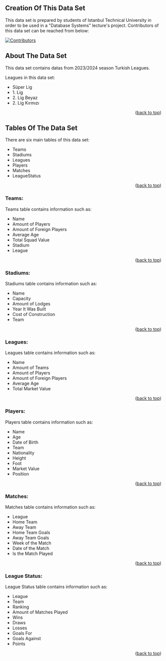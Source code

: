 <a name="readme-top"></a>

## Creation Of This Data Set

This data set is prepared by students of Istanbul Technical University in order to be used in a "Database Systems" lecture's project.
Contributors of this data set can be reached from below:

[![Contributors][contributors-shield]][contributors-url]


<!-- ABOUT THE PROJECT -->
## About The Data Set

This data set contains datas from 2023/2024 season Turkish Leagues.

Leagues in this data set:
* Süper Lig
* 1&#46; Lig
* 2&#46; Lig Beyaz
* 2&#46; Lig Kırmızı

<p align="right">(<a href="#readme-top">back to top</a>)</p>

## Tables Of The Data Set

There are six main tables of this data set:

* Teams 
* Stadiums
* Leagues
* Players
* Matches
* LeagueStatus

<p align="right">(<a href="#readme-top">back to top</a>)</p>

### Teams:

Teams table contains information such as:

* Name
* Amount of Players
* Amount of Foreign Players
* Average Age
* Total Squad Value
* Stadium
* League

<p align="right">(<a href="#readme-top">back to top</a>)</p>

### Stadiums:

Stadiums table contains information such as:

* Name
* Capacity
* Amount of Lodges
* Year It Was Built
* Cost of Construction
* Team

<p align="right">(<a href="#readme-top">back to top</a>)</p>

### Leagues:

Leagues table contains information such as:

* Name
* Amount of Teams
* Amount of Players
* Amount of Foreign Players
* Average Age
* Total Market Value

<p align="right">(<a href="#readme-top">back to top</a>)</p>

### Players:

Players table contains information such as:

* Name
* Age
* Date of Birth
* Team
* Nationality
* Height
* Foot
* Market Value
* Position
 
<p align="right">(<a href="#readme-top">back to top</a>)</p>

### Matches:

Matches table contains information such as:

* League
* Home Team
* Away Team
* Home Team Goals
* Away Team Goals
* Week of the Match
* Date of the Match
* Is the Match Played
 
<p align="right">(<a href="#readme-top">back to top</a>)</p>

### League Status:

League Status table contains information such as:

* League
* Team
* Ranking
* Amount of Matches Played
* Wins
* Draws
* Losses
* Goals For
* Goals Against
* Points

<p align="right">(<a href="#readme-top">back to top</a>)</p>


<!-- MARKDOWN LINKS & IMAGES -->
[contributors-shield]: https://img.shields.io/github/contributors/othneildrew/Best-README-Template.svg?style=for-the-badge
[contributors-url]: https://github.com/umutural02/turkey-football-leagues-data/graphs/contributors
